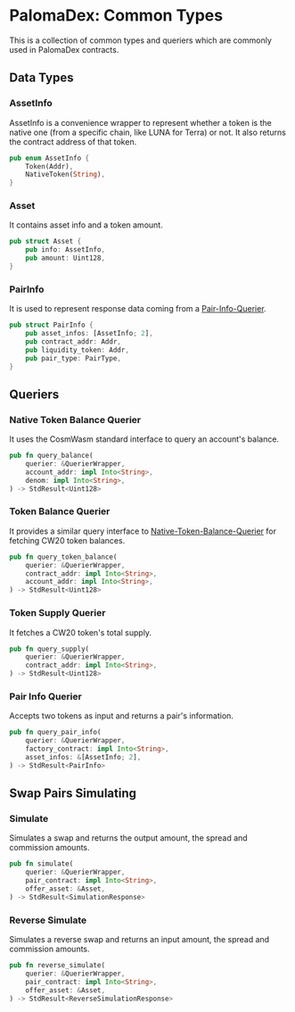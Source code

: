 # PalomaDex: Common Types

This is a collection of common types and queriers which are commonly used in PalomaDex contracts.

## Data Types

### AssetInfo

AssetInfo is a convenience wrapper to represent whether a token is the native one (from a specific chain, like LUNA for Terra) or not. It also returns the contract address of that token.

```rust
pub enum AssetInfo {
    Token(Addr),
    NativeToken(String),
}
```

### Asset

It contains asset info and a token amount.

```rust
pub struct Asset {
    pub info: AssetInfo,
    pub amount: Uint128,
}
```

### PairInfo

It is used to represent response data coming from a [Pair-Info-Querier](#Pair-Info-Querier).

```rust
pub struct PairInfo {
    pub asset_infos: [AssetInfo; 2],
    pub contract_addr: Addr,
    pub liquidity_token: Addr,
    pub pair_type: PairType,
}
```

## Queriers

### Native Token Balance Querier

It uses the CosmWasm standard interface to query an account's balance.

```rust
pub fn query_balance(
    querier: &QuerierWrapper,
    account_addr: impl Into<String>,
    denom: impl Into<String>,
) -> StdResult<Uint128>
```

### Token Balance Querier

It provides a similar query interface to [Native-Token-Balance-Querier](Native-Token-Balance-Querier) for fetching CW20 token balances.

```rust
pub fn query_token_balance(
    querier: &QuerierWrapper,
    contract_addr: impl Into<String>,
    account_addr: impl Into<String>,
) -> StdResult<Uint128>
```

### Token Supply Querier

It fetches a CW20 token's total supply.

```rust
pub fn query_supply(
    querier: &QuerierWrapper,
    contract_addr: impl Into<String>,
) -> StdResult<Uint128>
```

### Pair Info Querier

Accepts two tokens as input and returns a pair's information.

```rust
pub fn query_pair_info(
    querier: &QuerierWrapper,
    factory_contract: impl Into<String>,
    asset_infos: &[AssetInfo; 2],
) -> StdResult<PairInfo>
```

## Swap Pairs Simulating

### Simulate

Simulates a swap and returns the output amount, the spread and commission amounts.

```rust
pub fn simulate(
    querier: &QuerierWrapper,
    pair_contract: impl Into<String>,
    offer_asset: &Asset,
) -> StdResult<SimulationResponse>
```

### Reverse Simulate

Simulates a reverse swap and returns an input amount, the spread and commission amounts.

```rust
pub fn reverse_simulate(
    querier: &QuerierWrapper,
    pair_contract: impl Into<String>,
    offer_asset: &Asset,
) -> StdResult<ReverseSimulationResponse>
```
